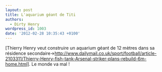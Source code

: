 ```yaml
---
layout: post
title: L'aquarium géant de Titi
authors:
  - Dirty Henry
wordpress_id: 1003
date: '2012-02-28 10:35:43 +0100'
---
```

[Thierry Henry veut construire un aquarium géant de 12 mètres dans sa résidence secondaire->http://www.dailymail.co.uk/sport/football/article-2103311/Thierry-Henry-fish-tank-Arsenal-striker-plans-rebuild-6m-home.html]. Le monde va mal !
